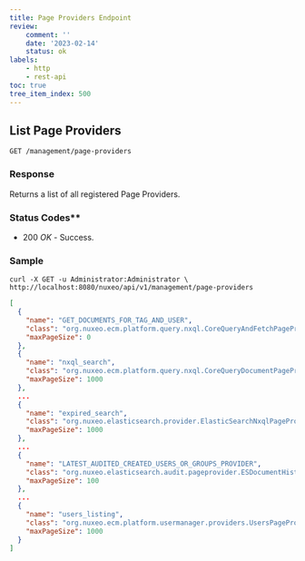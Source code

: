```yaml
---
title: Page Providers Endpoint
review:
    comment: ''
    date: '2023-02-14'
    status: ok
labels:
    - http
    - rest-api
toc: true
tree_item_index: 500
---
```


## List Page Providers

```
GET /management/page-providers
```

### Response

Returns a list of all registered Page Providers.

### Status Codes**

- 200 *OK* - Success.

### Sample

```curl
curl -X GET -u Administrator:Administrator \
http://localhost:8080/nuxeo/api/v1/management/page-providers
```

```json
[
  {
    "name": "GET_DOCUMENTS_FOR_TAG_AND_USER",
    "class": "org.nuxeo.ecm.platform.query.nxql.CoreQueryAndFetchPageProvider",
    "maxPageSize": 0
  },
  {
    "name": "nxql_search",
    "class": "org.nuxeo.ecm.platform.query.nxql.CoreQueryDocumentPageProvider",
    "maxPageSize": 1000
  },
  ...
  {
    "name": "expired_search",
    "class": "org.nuxeo.elasticsearch.provider.ElasticSearchNxqlPageProvider",
    "maxPageSize": 1000
  },
  ...
  {
    "name": "LATEST_AUDITED_CREATED_USERS_OR_GROUPS_PROVIDER",
    "class": "org.nuxeo.elasticsearch.audit.pageprovider.ESDocumentHistoryPageProvider",
    "maxPageSize": 100
  },
  ...
  {
    "name": "users_listing",
    "class": "org.nuxeo.ecm.platform.usermanager.providers.UsersPageProvider",
    "maxPageSize": 1000
  }
]

```

